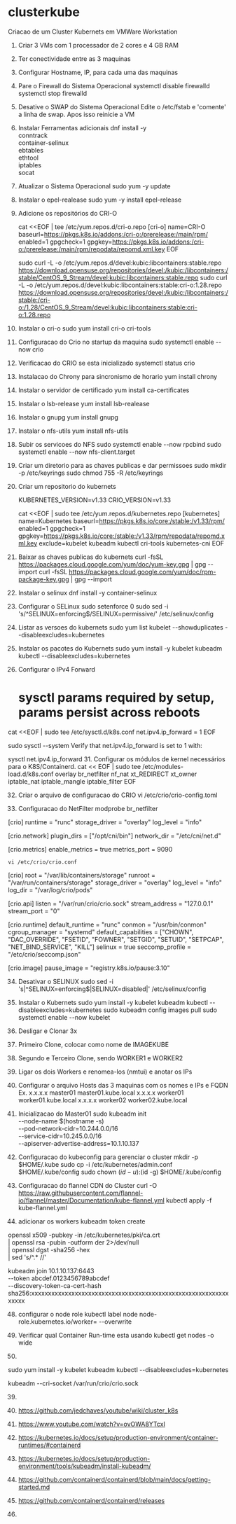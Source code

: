# clusterkube
Criacao de um Cluster Kubernets em VMWare Workstation

1.  Criar 3 VMs com 1 processador de 2 cores e 4 GB RAM
2.  Ter conectividade entre as 3 maquinas
3.  Configurar Hostname, IP, para cada uma das maquinas
4.  Pare o Firewall do Sistema Operacional
    systemctl disable firewalld
    systemctl stop firewalld
5.  Desative o SWAP do Sistema Operacional
    Edite o /etc/fstab e 'comente' a linha de swap. Apos isso reinicie a VM
6.  Instalar Ferramentas adicionais
dnf install -y \
    conntrack \
    container-selinux \
    ebtables \
    ethtool \
    iptables \
    socat
    
7.  Atualizar o Sistema Operacional
    sudo yum -y update
8.  Instalar o epel-realease
    sudo yum -y install epel-release
9.  Adicione os repositórios do CRI-O


    cat <<EOF | tee /etc/yum.repos.d/cri-o.repo
    [cri-o]
    name=CRI-O
    baseurl=https://pkgs.k8s.io/addons:/cri-o:/prerelease:/main/rpm/
    enabled=1
    gpgcheck=1
    gpgkey=https://pkgs.k8s.io/addons:/cri-o:/prerelease:/main/rpm/repodata/repomd.xml.key
    EOF


    sudo curl -L -o /etc/yum.repos.d/devel:kubic:libcontainers:stable.repo https://download.opensuse.org/repositories/devel:/kubic:/libcontainers:/stable/CentOS_9_Stream/devel:kubic:libcontainers:stable.repo
    sudo curl -L -o /etc/yum.repos.d/devel:kubic:libcontainers:stable:cri-o:1.28.repo https://download.opensuse.org/repositories/devel:/kubic:/libcontainers:/stable:/cri-o:/1.28/CentOS_9_Stream/devel:kubic:libcontainers:stable:cri-o:1.28.repo
10.  Instalar o cri-o
    sudo yum install cri-o cri-tools
11. Configuracao do Crio no startup da maquina
    sudo systemctl enable --now crio
12. Verificacao do CRIO se esta inicializado
    systemctl status crio
13. Instalacao do Chrony para sincronismo de horario
    yum install chrony
14. Instalar o servidor de certificado
    yum install ca-certificates
15. Instalar o lsb-release
    yum install lsb-realease
16. Instalar o gnupg
    yum install gnupg
19. Instalar o nfs-utils
    yum install nfs-utils
20. Subir os servicoes do NFS
    sudo systemctl enable --now rpcbind
    sudo systemctl enable --now nfs-client.target
21. Criar um diretorio para as chaves publicas e dar permissoes
    sudo mkdir -p /etc/keyrings
    sudo chmod 755 -R /etc/keyrings
23. Criar um repositorio do kubernets

    KUBERNETES_VERSION=v1.33
    CRIO_VERSION=v1.33

    cat <<EOF | sudo tee /etc/yum.repos.d/kubernetes.repo
    [kubernetes]
    name=Kubernetes
    baseurl=https://pkgs.k8s.io/core:/stable:/v1.33/rpm/
    enabled=1
    gpgcheck=1
    gpgkey=https://pkgs.k8s.io/core:/stable:/v1.33/rpm/repodata/repomd.xml.key
    exclude=kubelet kubeadm kubectl cri-tools kubernetes-cni
    EOF


    
25. Baixar as chaves publicas do kubernets
    curl -fsSL https://packages.cloud.google.com/yum/doc/yum-key.gpg | gpg --import
    curl -fsSL https://packages.cloud.google.com/yum/doc/rpm-package-key.gpg | gpg --import

26. Instalar o selinux
    dnf install -y container-selinux


26. Configurar o SELinux
    sudo setenforce 0
    sudo sed -i 's/^SELINUX=enforcing$/SELINUX=permissive/' /etc/selinux/config
27. Listar as versoes do kubernets
    sudo yum list kubelet --showduplicates --disableexcludes=kubernetes
28. Instalar os pacotes do Kubernets
    sudo yum install -y kubelet kubeadm kubectl --disableexcludes=kubernetes
29. Configurar o IPv4 Forward
    # sysctl params required by setup, params persist across reboots
cat <<EOF | sudo tee /etc/sysctl.d/k8s.conf
net.ipv4.ip_forward = 1
EOF

sudo sysctl --system
Verify that net.ipv4.ip_forward is set to 1 with:

sysctl net.ipv4.ip_forward
31. Configurar os módulos de kernel necessários para o K8S/Containerd.
cat << EOF | sudo tee /etc/modules-load.d/k8s.conf
overlay
br_netfilter
nf_nat
xt_REDIRECT
xt_owner
iptable_nat
iptable_mangle
iptable_filter
EOF

32. Criar o arquivo de configuracao do CRIO
    vi /etc/crio/crio-config.toml

33. Configuracao do NetFilter
    modprobe br_netfilter

    
[crio]
runtime = "runc"
storage_driver = "overlay"
log_level = "info"

[crio.network]
plugin_dirs = ["/opt/cni/bin"]
network_dir = "/etc/cni/net.d"

[crio.metrics]
enable_metrics = true
metrics_port = 9090

    vi /etc/crio/crio.conf

[crio]
root = "/var/lib/containers/storage"
runroot = "/var/run/containers/storage"
storage_driver = "overlay"
log_level = "info"
log_dir = "/var/log/crio/pods"

[crio.api]
listen = "/var/run/crio/crio.sock"
stream_address = "127.0.0.1"
stream_port = "0"

[crio.runtime]
default_runtime = "runc"
conmon = "/usr/bin/conmon"
cgroup_manager = "systemd"
default_capabilities = ["CHOWN", "DAC_OVERRIDE", "FSETID", "FOWNER", "SETGID", "SETUID", "SETPCAP", "NET_BIND_SERVICE", "KILL"]
selinux = true
seccomp_profile = "/etc/crio/seccomp.json"

[crio.image]
pause_image = "registry.k8s.io/pause:3.10"


34. Desativar o SELINUX
    sudo sed -i 's|^SELINUX=enforcing$|SELINUX=disabled|' /etc/selinux/config

36. Instalar o Kubernets
    sudo yum install -y kubelet kubeadm kubectl --disableexcludes=kubernetes
    sudo kubeadm config images pull
    sudo systemctl enable --now kubelet
37. Desligar e Clonar 3x
38. Primeiro Clone, colocar como nome de IMAGEKUBE
39. Segundo e Terceiro Clone, sendo WORKER1 e WORKER2
40. Ligar os dois Workers e renomea-los (nmtui) e anotar os IPs
41. Configurar o arquivo Hosts das 3 maquinas com os nomes e IPs e FQDN
    Ex.
    x.x.x.x master01 master01.kube.local
    x.x.x.x worker01 worker01.kube.local
    x.x.x.x worker02 worker02.kube.local
43. Inicializacao do Master01
sudo kubeadm init \
  --node-name $(hostname -s) \
  --pod-network-cidr=10.244.0.0/16 \
  --service-cidr=10.245.0.0/16 \
  --apiserver-advertise-address=10.1.10.137

44. Configuracao do kubeconfig para gerenciar o cluster
    mkdir -p $HOME/.kube
    sudo cp -i /etc/kubernetes/admin.conf $HOME/.kube/config
    sudo chown $(id -u):$(id -g) $HOME/.kube/config

46. Configuracao do flannel CDN do Cluster
curl -O https://raw.githubusercontent.com/flannel-io/flannel/master/Documentation/kube-flannel.yml
kubectl apply -f kube-flannel.yml

    

47. adicionar os workers
kubeadm token create

openssl x509 -pubkey -in /etc/kubernetes/pki/ca.crt \
  | openssl rsa -pubin -outform der 2>/dev/null \
  | openssl dgst -sha256 -hex \
  | sed 's/^.* //'

  kubeadm join 10.1.10.137:6443 \
  --token abcdef.0123456789abcdef \
  --discovery-token-ca-cert-hash sha256:xxxxxxxxxxxxxxxxxxxxxxxxxxxxxxxxxxxxxxxxxxxxxxxxxxxxxxxxxxxxxxxx

48. configurar o node role
    kubectl label node <hostname node> node-role.kubernetes.io/worker= --overwrite

50. Verificar qual Container Run-time esta usando
    kubectl get nodes -o wide
51. 

sudo yum install -y kubelet kubeadm kubectl --disableexcludes=kubernetes

kubeadm --cri-socket /var/run/crio/crio.sock

39. 
 








12. https://github.com/jedchaves/youtube/wiki/cluster_k8s
13. https://www.youtube.com/watch?v=ovOWA8YTcxI
14. https://kubernetes.io/docs/setup/production-environment/container-runtimes/#containerd
15. https://kubernetes.io/docs/setup/production-environment/tools/kubeadm/install-kubeadm/
16. https://github.com/containerd/containerd/blob/main/docs/getting-started.md
17. https://github.com/containerd/containerd/releases
18. 




